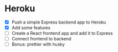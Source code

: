 Heroku
======

* [x] Push a simple Express backend app to Heroku
* [x] Add some features
* [ ] Create a React frontend app and add it to Express
* [ ] Connect frontend to backend
* [ ] Bonus: prettier with husky
